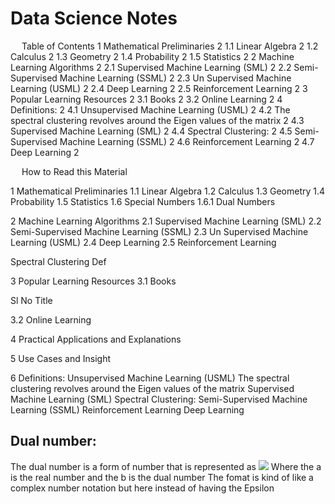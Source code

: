 # Data Science Notes

 
Table of Contents
1	Mathematical Preliminaries	2
1.1	Linear Algebra	2
1.2	Calculus	2
1.3	Geometry	2
1.4	Probability	2
1.5	Statistics	2
2	Machine Learning Algorithms	2
2.1	Supervised Machine Learning (SML)	2
2.2	Semi-Supervised Machine Learning (SSML)	2
2.3	Un Supervised Machine Learning (USML)	2
2.4	Deep Learning	2
2.5	Reinforcement Learning	2
3	Popular Learning Resources	2
3.1	Books	2
3.2	Online Learning	2
4	Definitions:	2
4.1	Unsupervised Machine Learning (USML)	2
4.2	The spectral clustering revolves around the Eigen values of the matrix	2
4.3	Supervised Machine Learning (SML)	2
4.4	Spectral Clustering:	2
4.5	Semi-Supervised Machine Learning (SSML)	2
4.6	Reinforcement Learning	2
4.7	Deep Learning	2

 
How to Read this Material

1	Mathematical Preliminaries
1.1	Linear Algebra
1.2	Calculus
1.3	Geometry
1.4	Probability
1.5	Statistics
1.6	Special Numbers
1.6.1	Dual Numbers


2	Machine Learning Algorithms
2.1	Supervised Machine Learning (SML)
2.2	Semi-Supervised Machine Learning (SSML)
2.3	Un Supervised Machine Learning (USML)
2.4	Deep Learning
2.5	Reinforcement Learning

Spectral Clustering
Def


3	Popular Learning Resources
3.1	Books

Sl No	Title		
			
			
			
			
			
			
			

3.2	Online Learning

			
			
			
			
			
			
			
			
			
			

4	Practical Applications and Explanations

5	Use Cases and Insight

6	Definitions:
Unsupervised Machine Learning (USML)
The spectral clustering revolves around the Eigen values of the matrix
Supervised Machine Learning (SML)
Spectral Clustering:
Semi-Supervised Machine Learning (SSML)
Reinforcement Learning
Deep Learning



## Dual number: 
The dual number is a form of number that is represented as <img src="https://render.githubusercontent.com/render/math?math=a+ \epsilon b ">
Where the a is the real number and the b is the dual number 
The fomat is kind of like a complex number notation but here instead of having the Epsilon 
